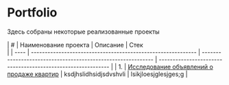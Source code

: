 # Portfolio 

Здесь собраны некоторые реализованные проекты

| #    | Наименование проекта                | Описание                                                     | Стек                                                       
  |
| ---- | ------------------------------------------------------------ | ------------------------------------------------------------ | ------------------------------------------------------------ |
| 1.   | [Исследование объявлений о продаже квартир](https://github.com/shurikovyy/Portfolio/blob/main/Practicum%20project:%20Real%20estate/real_estate.ipynb) | ksdjhslidhsidjsdvshvli | lsikjloesjglesjges;g |


